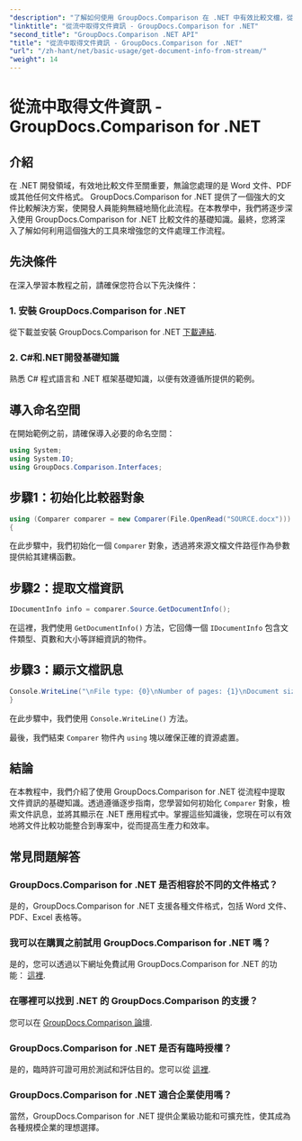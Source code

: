 ```yaml
---
"description": "了解如何使用 GroupDocs.Comparison 在 .NET 中有效比較文檔，從而無縫增強您的文件處理工作流程。"
"linktitle": "從流中取得文件資訊 - GroupDocs.Comparison for .NET"
"second_title": "GroupDocs.Comparison .NET API"
"title": "從流中取得文件資訊 - GroupDocs.Comparison for .NET"
"url": "/zh-hant/net/basic-usage/get-document-info-from-stream/"
"weight": 14
---
```


# 從流中取得文件資訊 - GroupDocs.Comparison for .NET

## 介紹
在 .NET 開發領域，有效地比較文件至關重要，無論您處理的是 Word 文件、PDF 或其他任何文件格式。 GroupDocs.Comparison for .NET 提供了一個強大的文件比較解決方案，使開發人員能夠無縫地簡化此流程。在本教學中，我們將逐步深入使用 GroupDocs.Comparison for .NET 比較文件的基礎知識。最終，您將深入了解如何利用這個強大的工具來增強您的文件處理工作流程。
## 先決條件
在深入學習本教程之前，請確保您符合以下先決條件：
### 1. 安裝 GroupDocs.Comparison for .NET
從下載並安裝 GroupDocs.Comparison for .NET [下載連結](https://releases。groupdocs.com/comparison/net/).
### 2. C#和.NET開發基礎知識
熟悉 C# 程式語言和 .NET 框架基礎知識，以便有效遵循所提供的範例。

## 導入命名空間
在開始範例之前，請確保導入必要的命名空間：
```csharp
using System;
using System.IO;
using GroupDocs.Comparison.Interfaces;
```

## 步驟1：初始化比較器對象
```csharp
using (Comparer comparer = new Comparer(File.OpenRead("SOURCE.docx")))
{
```
在此步驟中，我們初始化一個 `Comparer` 對象，透過將來源文檔文件路徑作為參數提供給其建構函數。
## 步驟2：提取文檔資訊
```csharp
IDocumentInfo info = comparer.Source.GetDocumentInfo();
```
在這裡，我們使用 `GetDocumentInfo()` 方法，它回傳一個 `IDocumentInfo` 包含文件類型、頁數和大小等詳細資訊的物件。
## 步驟3：顯示文檔訊息
```csharp
Console.WriteLine("\nFile type: {0}\nNumber of pages: {1}\nDocument size: {2} bytes", info.FileType, info.PageCount, info.Size);
}
```
在此步驟中，我們使用 `Console.WriteLine()` 方法。

最後，我們結束 `Comparer` 物件內 `using` 塊以確保正確的資源處置。

## 結論
在本教程中，我們介紹了使用 GroupDocs.Comparison for .NET 從流程中提取文件資訊的基礎知識。透過遵循逐步指南，您學習如何初始化 `Comparer` 對象，檢索文件訊息，並將其顯示在 .NET 應用程式中。掌握這些知識後，您現在可以有效地將文件比較功能整合到專案中，從而提高生產力和效率。
## 常見問題解答
### GroupDocs.Comparison for .NET 是否相容於不同的文件格式？
是的，GroupDocs.Comparison for .NET 支援各種文件格式，包括 Word 文件、PDF、Excel 表格等。
### 我可以在購買之前試用 GroupDocs.Comparison for .NET 嗎？
是的，您可以透過以下網址免費試用 GroupDocs.Comparison for .NET 的功能： [這裡](https://releases。groupdocs.com/).
### 在哪裡可以找到 .NET 的 GroupDocs.Comparison 的支援？
您可以在 [GroupDocs.Comparison 論壇](https://forum。groupdocs.com/c/comparison/12).
### GroupDocs.Comparison for .NET 是否有臨時授權？
是的，臨時許可證可用於測試和評估目的。您可以從 [這裡](https://purchase。groupdocs.com/temporary-license/).
### GroupDocs.Comparison for .NET 適合企業使用嗎？
當然，GroupDocs.Comparison for .NET 提供企業級功能和可擴充性，使其成為各種規模企業的理想選擇。